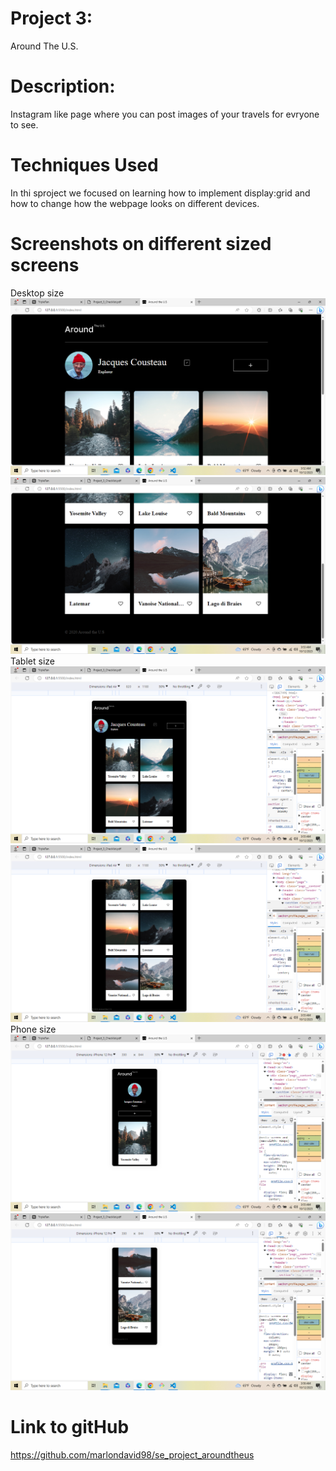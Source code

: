 # Project 3: 
Around The U.S.

# Description:
Instagram like page where you can post images of your travels for evryone to see.

# Techniques Used
In thi sproject we focused on learning how to implement display:grid and how to change how the webpage looks on different devices.

# Screenshots on different sized screens
Desktop size ![Alt text](image.png)  ![Alt text](image-1.png)
Tablet size ![Alt text](image-2.png) ![Alt text](image-3.png)
Phone size ![Alt text](image-4.png)  ![Alt text](image-5.png)


# Link to gitHub
https://github.com/marlondavid98/se_project_aroundtheus